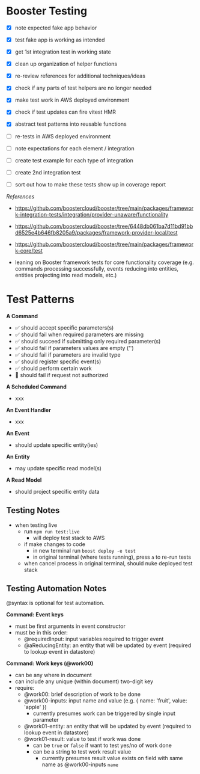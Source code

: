 # Booster Testing

- [x] note expected fake app behavior
- [x] test fake app is working as intended
- [x] get 1st integration test in working state
- [x] clean up organization of helper functions
- [x] re-review references for additional techniques/ideas
- [x] check if any parts of test helpers are no longer needed
- [x] make test work in AWS deployed environment
- [x] check if test updates can fire vitest HMR
- [x] abstract test patterns into reusable functions
- [ ] re-tests in AWS deployed environment

- [ ] note expectations for each element / integration
- [ ] create test example for each type of integration

- [ ] create 2nd integration test
- [ ] sort out how to make these tests show up in coverage report

_References_

- https://github.com/boostercloud/booster/tree/main/packages/framework-integration-tests/integration/provider-unaware/functionality
- https://github.com/boostercloud/booster/tree/6448db061ba7d11bd91bbd6525e4b646fb8205a9/packages/framework-provider-local/test
- https://github.com/boostercloud/booster/tree/main/packages/framework-core/test

- leaning on Booster framework tests for core functionality coverage (e.g. commands processing successfully, events reducing into entities, entities projecting into read models, etc.)

# Test Patterns

**A Command**

- ✅ should accept specific parameters(s)
- ✅ should fail when required parameters are missing
- ✅ should succeed if submitting only required parameter(s)
- ✅ should fail if parameters values are empty ('')
- ✅ should fail if parameters are invalid type
- ✅ should register specific event(s)
- ✅ should perform certain work
- 🚧 should fail if request not authorized

**A Scheduled Command**

- xxx

**An Event Handler**

- xxx

**An Event**

- should update specific entity(ies)

**An Entity**

- may update specific read model(s)

**A Read Model**

- should project specific entity data

## Testing Notes

- when testing live
  - run `npm run test:live`
    - will deploy test stack to AWS
  - if make changes to code
    - in new terminal run `boost deploy -e test`
    - in original terminal (where tests running), press `a` to re-run tests
  - when cancel process in original terminal, should nuke deployed test stack

## Testing Automation Notes

@syntax is optional for test automation.

**Command: Event keys**

- must be first arguments in event constructor
- must be in this order:
  - @requiredInput: input variables required to trigger event
  - @aReducingEntity: an entity that will be updated by event (required to lookup event in datastore)

**Command: Work keys (@work00)**

- can be any where in document
- can include any unique (within document) two-digit key
- require:
  - @work00: brief description of work to be done
  - @work00-inputs: input name and value (e.g. { name: 'fruit', value: 'apple' })
    - currently presumes work can be triggered by single input parameter
  - @work01-entity: an entity that will be updated by event (required to lookup event in datastore)
  - @work01-result: value to test if work was done
    - can be `true` or `false` if want to test yes/no of work done
    - can be a string to test work result value
      - currently presumes result value exists on field with same name as @work00-inputs `name`
